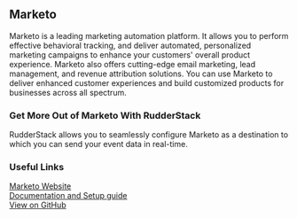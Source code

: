 ## Marketo

Marketo is a leading marketing automation platform. It allows you to perform effective behavioral tracking, and deliver automated, personalized marketing campaigns to enhance your customers' overall product experience. Marketo also offers cutting-edge email marketing, lead management, and revenue attribution solutions. You can use Marketo to deliver enhanced customer experiences and build customized products for businesses across all spectrum.

### Get More Out of Marketo With RudderStack

RudderStack allows you to seamlessly configure Marketo as a destination to which you can send your event data in real-time.

### Useful Links

[Marketo Website][]  
[Documentation and Setup guide][]  
[View on GitHub][]

[//]: # "These are reference links used in the body of this note and get stripped out when the markdown processor does its job. There is no need to format nicely because it shouldn't be seen. Thanks SO - http://stackoverflow.com/questions/4823468/store-comments-in-markdown-syntax"
[marketo website]: https://marketo.com/
[documentation and setup guide]: https://docs.rudderstack.com/destinations/marketo
[view on github]: https://github.com/rudderlabs/rudder-transformer/tree/master/v0/destinations/marketo
